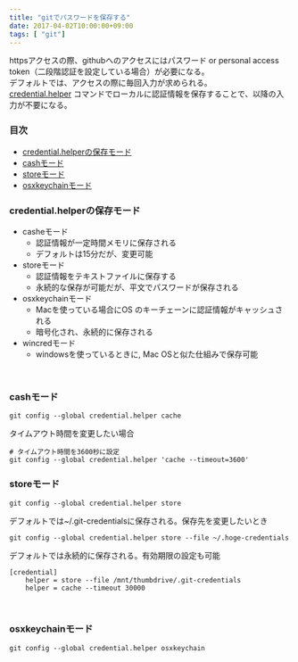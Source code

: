 ```yaml
---
title: "gitでパスワードを保存する"
date: 2017-04-02T10:00:00+09:00
tags: [ "git"]
---
```


httpsアクセスの際、githubへのアクセスにはパスワード or personal access token（二段階認証を設定している場合）が必要になる。  
デフォルトでは、アクセスの際に毎回入力が求められる。  
[credential.helper](https://git-scm.com/book/ja/v2/Git-%E3%81%AE%E3%81%95%E3%81%BE%E3%81%96%E3%81%BE%E3%81%AA%E3%83%84%E3%83%BC%E3%83%AB-%E8%AA%8D%E8%A8%BC%E6%83%85%E5%A0%B1%E3%81%AE%E4%BF%9D%E5%AD%98) コマンドでローカルに認証情報を保存することで、以降の入力が不要になる。

### 目次
- [credential.helperの保存モード](#credential.helperの保存モード)
- [cashモード](#cashモード)
- [storeモード](#storeモード)
- [osxkeychainモード](#osxkeychainモード)


### credential.helperの保存モード

- casheモード
  - 認証情報が一定時間メモリに保存される
  - デフォルトは15分だが、変更可能
- storeモード
  - 認証情報をテキストファイルに保存する
  - 永続的な保存が可能だが、平文でパスワードが保存される
- osxkeychainモード
  - Macを使っている場合にOS のキーチェーンに認証情報がキャッシュされる
  - 暗号化され、永続的に保存される
- wincredモード
  - windowsを使っているときに, Mac OSと似た仕組みで保存可能
  
<br>

### cashモード

```
git config --global credential.helper cache
```

タイムアウト時間を変更したい場合
```
# タイムアウト時間を3600秒に設定
git config --global credential.helper 'cache --timeout=3600'
```

<bf>

### storeモード
```
git config --global credential.helper store
```

デフォルトでは~/.git-credentialsに保存される。保存先を変更したいとき
```
git config --global credential.helper store --file ~/.hoge-credentials
```

デフォルトでは永続的に保存される。有効期限の設定も可能
```
[credential]
    helper = store --file /mnt/thumbdrive/.git-credentials
    helper = cache --timeout 30000
```

<br>

### osxkeychainモード
```
git config --global credential.helper osxkeychain
```
